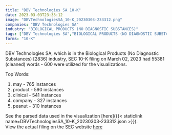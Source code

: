 ```yaml
---
title: "DBV Technologies SA 10-K"
date: 2023-03-03T23:33:12
image: "DBVTechnologiesSA_10-K_20230303-233312.png"
companies: "DBV Technologies SA"
industry: "BIOLOGICAL PRODUCTS (NO DIAGNOSTIC SUBSTANCES)"
tags: ["DBV Technologies SA","BIOLOGICAL PRODUCTS (NO DIAGNOSTIC SUBSTANCES)","03-02-2023","10-K"]
forms: "10-K"
---
```

DBV Technologies SA, which is in the Biological Products (No Diagnostic Substances) [2836] industry, SEC 10-K filing on March 02, 2023 had 55381 (cleaned) words - 600 were utilized for the visualizations.

Top Words:
1. may - 765 instances
2. product - 590 instances
3. clinical - 541 instances
4. company - 327 instances
5. peanut - 310 instances


See the parsed data used in the visualization [here]({{< staticlink name=DBVTechnologiesSA_10-K_20230303-233312.json >}}).  
View the actual filing on the SEC website [here](https://www.sec.gov/Archives/edgar/data/1613780/0001193125-23-058309.txt)